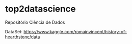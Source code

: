 # top2datascience
Repositório Ciência de Dados

DataSet:
https://www.kaggle.com/romainvincent/history-of-hearthstone/data
